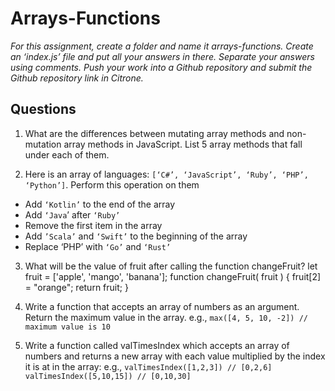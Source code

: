 # Arrays-Functions
*For this assignment, create a folder and name it arrays-functions. Create an ‘index.js’ file and put all your answers in there. Separate your answers using comments. Push your work into a Github repository and submit the Github repository link in Citrone.*

## Questions
1. What are the differences between mutating array methods and non-mutation array methods in JavaScript. List 5 array methods that fall under each of them.

2. Here is an array of languages: `[‘C#’, ‘JavaScript’, ‘Ruby’, ‘PHP’, ‘Python’]`. Perform this operation on them 
- Add `‘Kotlin’` to the end of the array
- Add `‘Java`’ after `‘Ruby’`
- Remove the first item in the array
- Add `’Scala’` and `‘Swift’` to the beginning of the array
- Replace ‘PHP’ with `‘Go’` and `‘Rust’`

3. What will be the value of fruit after calling the function changeFruit?
let fruit = ['apple', 'mango', 'banana'];
		function changeFruit( fruit ) {
    			fruit[2] = "orange";
    			return fruit;
		}

4. Write a function that accepts an array of numbers as an argument. Return the maximum value in the array.
e.g., `max([4, 5, 10, -2]) // maximum value is 10`

5. Write a function called valTimesIndex which accepts an array of numbers and returns a new array with each value multiplied by the index it is at in the array:
e.g.,
 `valTimesIndex([1,2,3]) // [0,2,6]`
`valTimesIndex([5,10,15]) // [0,10,30]`